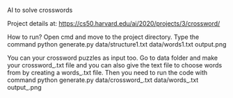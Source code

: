 AI to solve crosswords

Project details at: https://cs50.harvard.edu/ai/2020/projects/3/crossword/

How to run?
Open cmd and move to the project directory. Type the command python generate.py data/structure1.txt data/words1.txt output.png

You can your crossword puzzles as input too. Go to data folder and make your crossword_<yourname>.txt file and you can also give the text file to choose words from by creating a words_<yourname>.txt file. Then you need to run the code with command python generate.py data/crossword_<yourname>.txt data/words_<yourname>.txt output_<yourname>.png

